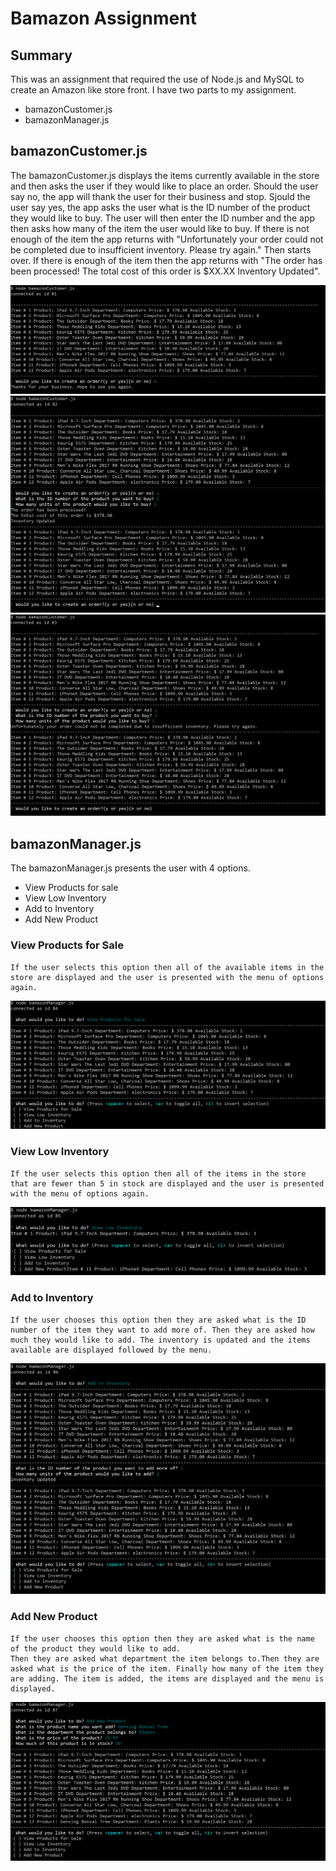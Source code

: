 # Bamazon Assignment

## Summary
This was an assignment that required the use of Node.js and MySQL to create an Amazon like store front. I have two parts to my assignment.
* bamazonCustomer.js
* bamazonManager.js

## bamazonCustomer.js 
The bamazonCustomer.js displays the items currently available in the store and then asks the user if they would like to place an order. Should the user say no, the app will thank the user for their business and stop. Sjould the user say yes, the app asks the user what is the ID number of the product they would like to buy. The user will then enter the ID number and the app then asks how many of the item the user would like to buy. If there is not enough of the item the app returns with "Unfortunately your order could not be completed due to insufficient inventory. Please try again." Then starts over. If there is enough of the item then the app returns with "The order has been processed!
The total cost of this order is $XX.XX
Inventory Updated".

![no purchase](/images/1.png)
![with purchase](/images/2.png)
![insufficient](/images/3.png)

## bamazonManager.js
The bamazonManager.js presents the user with 4 options.
* View Products for sale
* View Low Inventory
* Add to Inventory
* Add New Product

### View Products for Sale
    If the user selects this option then all of the available items in the store are displayed and the user is presented with the menu of options again.
![for sale](/images/4.png)

### View Low Inventory
    If the user selects this option then all of the items in the store that are fewer than 5 in stock are displayed and the user is presented with the menu of options again.
![low inventory](/images/5.png)

### Add to Inventory
    If the user chooses this option then they are asked what is the ID number of the item they want to add more of. Then they are asked how much they would like to add. The inventory is updated and the items available are displayed followed by the menu.
![add inventory](/images/6.png)

### Add New Product
    If the user chooses this option then they are asked what is the name of the product they would like to add.
    Then they are asked what department the item belongs to.Then they are asked what is the price of the item. Finally how many of the item they are adding. The item is added, the items are displayed and the menu is displayed.
![add new](/images/7.png)

